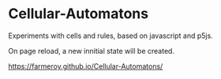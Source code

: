 # Cellular-Automatons
Experiments with cells and rules, based on javascript and p5js.

On page reload, a new innitial state will be created.

https://farmeroy.github.io/Cellular-Automatons/
